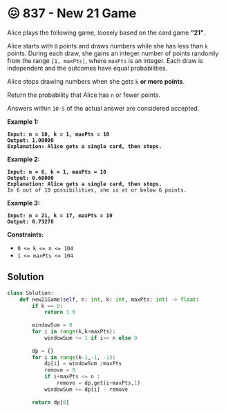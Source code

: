 # 😖 837 - New 21 Game

Alice plays the following game, loosely based on the card game **"21"**.

Alice starts with `0` points and draws numbers while she has less than `k` points. During each draw, she gains an integer number of points randomly from the range `[1, maxPts]`, where `maxPts` is an integer. Each draw is independent and the outcomes have equal probabilities.

Alice stops drawing numbers when she gets `k` **or more points**.

Return the probability that Alice has `n` or fewer points.

Answers within `10-5` of the actual answer are considered accepted.

&#x20;

**Example 1:**

<pre><code><strong>Input: n = 10, k = 1, maxPts = 10
</strong><strong>Output: 1.00000
</strong><strong>Explanation: Alice gets a single card, then stops.
</strong></code></pre>

**Example 2:**

<pre><code><strong>Input: n = 6, k = 1, maxPts = 10
</strong><strong>Output: 0.60000
</strong><strong>Explanation: Alice gets a single card, then stops.
</strong>In 6 out of 10 possibilities, she is at or below 6 points.
</code></pre>

**Example 3:**

<pre><code><strong>Input: n = 21, k = 17, maxPts = 10
</strong><strong>Output: 0.73278
</strong></code></pre>

&#x20;

**Constraints:**

* `0 <= k <= n <= 104`
* `1 <= maxPts <= 104`

## Solution

```python
class Solution:
    def new21Game(self, n: int, k: int, maxPts: int) -> float:
        if k == 0:
            return 1.0
        
        windowSum = 0 
        for i in range(k,k+maxPts):
            windowSum += 1 if i<= n else 0
        
        dp = {}
        for i in range(k-1,-1, -1):
            dp[i] = windowSum /maxPts
            remove = 0
            if i+maxPts <= n :
                remove = dp.get(i+maxPts,1)
            windowSum += dp[i] - remove 
        
        return dp[0]

```
